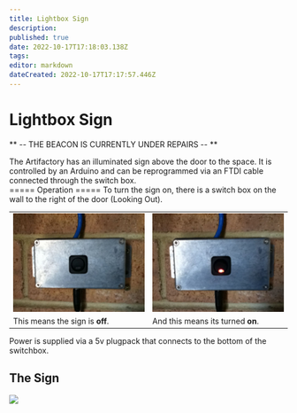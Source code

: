 ```yaml
---
title: Lightbox Sign
description: 
published: true
date: 2022-10-17T17:18:03.138Z
tags: 
editor: markdown
dateCreated: 2022-10-17T17:17:57.446Z
---
```


# Lightbox Sign

\*\* -- THE BEACON IS CURRENTLY UNDER REPAIRS -- \*\*

The Artifactory has an illuminated sign above the door to the space. It is controlled by an Arduino and can be reprogrammed via an FTDI cable connected through the switch box.  
===== Operation ===== To turn the sign on, there is a switch box on the wall to the right of the door (Looking Out).  

|                                                                                                     |                                                                                                     |
|-----------------------------------------------------------------------------------------------------|-----------------------------------------------------------------------------------------------------|
| <img src="/projects/photo_apr_23_10_29_20_am.jpg" width="300" alt="photo_apr_23_10_29_20_am.jpg" /> | <img src="/projects/photo_apr_23_10_29_26_am.jpg" width="300" alt="photo_apr_23_10_29_26_am.jpg" /> |
| This means the sign is **off**.                                                                     | And this means its turned **on**.                                                                   |

Power is supplied via a 5v plugpack that connects to the bottom of the switchbox.  

## The Sign

![](youtube>qj5y3okP4Kw)
